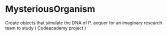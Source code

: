 # MysteriousOrganism
 Create objects that simulate the DNA of P. aequor for an imaginary research team to study ( Codeacademy project )
